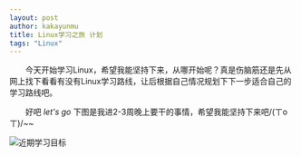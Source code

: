 ```yaml
---
layout: post
author: kakayunmu
title: Linux学习之旅 计划
tags: "Linux"
---
```


&emsp;&emsp;今天开始学习Linux，希望我能坚持下来，从哪开始呢？真是伤脑筋还是先从网上找下看看有没有Linux学习路线，让后根据自己情况规划下下一步适合自己的学习路线吧。

&emsp;&emsp;好吧 *let's go* 下图是我进2-3周晚上要干的事情，希望我能坚持下来吧/(ㄒoㄒ)/~~

![近期学习目标](https://thumbnail0.baidupcs.com/thumbnail/abd11da63d88bb43976e1ce12f527076?fid=2231871178-250528-1101915024996798&time=1515074400&rt=sh&sign=FDTAER-DCb740ccc5511e5e8fedcff06b081203-S%2F1YMF8jNptZRjE9GcJ8Nxs5x38%3D&expires=8h&chkv=0&chkbd=0&chkpc=&dp-logid=91102717341717254&dp-callid=0&size=c710_u400&quality=100&vuk=-&ft=video)
